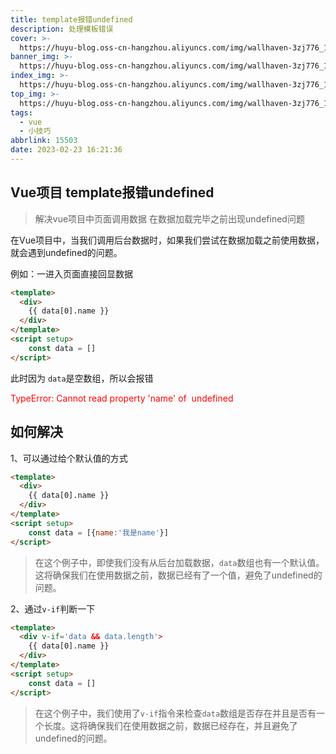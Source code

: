 ```yaml
---
title: template报错undefined
description: 处理模板错误
cover: >-
  https://huyu-blog.oss-cn-hangzhou.aliyuncs.com/img/wallhaven-3zj776_1920x1080.webp?x-oss-process=style/huyu
banner_img: >-
  https://huyu-blog.oss-cn-hangzhou.aliyuncs.com/img/wallhaven-3zj776_1920x1080.webp?x-oss-process=style/huyu
index_img: >-
  https://huyu-blog.oss-cn-hangzhou.aliyuncs.com/img/wallhaven-3zj776_1920x1080.webp?x-oss-process=style/huyu
top_img: >-
  https://huyu-blog.oss-cn-hangzhou.aliyuncs.com/img/wallhaven-3zj776_1920x1080.webp?x-oss-process=style/huyu
tags:
  - vue
  - 小技巧
abbrlink: 15503
date: 2023-02-23 16:21:36
---
```


## Vue项目 template报错undefined

> 解决vue项目中页面调用数据 在数据加载完毕之前出现undefined问题

在Vue项目中，当我们调用后台数据时，如果我们尝试在数据加载之前使用数据，就会遇到undefined的问题。

例如：一进入页面直接回显数据

```html
<template>
  <div>
    {{ data[0].name }}
  </div>
</template>
<script setup>
	const data = []
</script>
```

此时因为 `data`是空数组，所以会报错

<font color='red'>TypeError: Cannot read property 'name' of  undefined</font>



## 如何解决

1、可以通过给个默认值的方式

```html
<template>
  <div>
    {{ data[0].name }}
  </div>
</template>
<script setup>
	const data = [{name:'我是name'}]
</script>
```

> 在这个例子中，即使我们没有从后台加载数据，`data`数组也有一个默认值。这将确保我们在使用数据之前，数据已经有了一个值，避免了undefined的问题。



2、通过`v-if`判断一下

```html
<template>
  <div v-if='data && data.length'>
    {{ data[0].name }}
  </div>
</template>
<script setup>
	const data = []
</script>
```

> 在这个例子中，我们使用了`v-if`指令来检查`data`数组是否存在并且是否有一个长度。这将确保我们在使用数据之前，数据已经存在，并且避免了undefined的问题。

